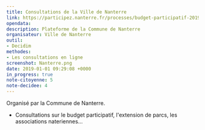 ```yaml
---
title: Consultations de la Ville de Nanterre
link: https://participez.nanterre.fr/processes/budget-participatif-2019/f/1/
opendata: 
description: Plateforme de la Commune de Nanterre
organisateur: Ville de Nanterre
outil: 
- Decidim
methodes:
- Les consultations en ligne
screenshot: Nanterre.png
date: 2019-01-01 09:29:08 +0000
in_progress: true
note-citoyenne: 5
note-decidee: 4
---
```


Organisé par la Commune de Nanterre.


- Consultations sur le budget participatif, l'extension de parcs, les associations nateriennes...
